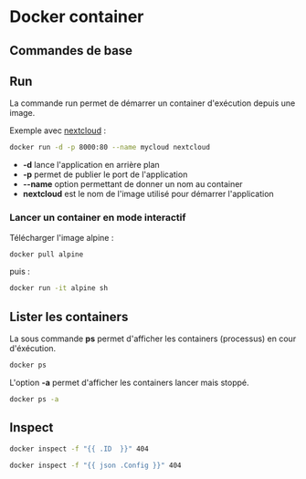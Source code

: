 # Docker container

## Commandes de base

## Run

La commande run permet de démarrer un container d'exécution depuis une image.

Exemple avec [nextcloud](https://hub.docker.com/_/nextcloud/) :

```sh
docker run -d -p 8000:80 --name mycloud nextcloud
```

- **-d** lance l'application en arrière plan
- **-p** permet de publier le port de l'application
- **--name** option permettant de donner un nom au container
- **nextcloud** est le nom de l'image utilisé pour démarrer l'application


### Lancer un container en mode interactif

Télécharger l'image alpine :

```sh
docker pull alpine
```

puis :

```sh
docker run -it alpine sh
```


## Lister les containers

La sous commande **ps** permet d'afficher les containers (processus) en cour d'éxécution.

```sh
docker ps
```

L'option **-a** permet d'afficher les containers lancer mais stoppé.

```sh
docker ps -a
```

## Inspect

```sh
docker inspect -f "{{ .ID  }}" 404
```

```sh
docker inspect -f "{{ json .Config }}" 404
```